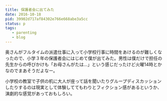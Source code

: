 ```yaml
---
title: 保護者会に出てみた
date: 2016-10-18
pid: 39902d717af84302e766e668abe3a5cc
status: p
tags:
   - parenting
   - blog
---
```


奥さんがフルタイムの派遣仕事に入って小学校行事に時間をあけるのが難しくなったので、小学３年の保護者会にはじめて僕が出てみた。男性は僕だけで担任の先生からの呼びかけも「お母さんがたは…」という感じだったけど火曜14時とかなのでまあそうだよなー。

小学校の教室で子供の机に大人が座って話を聞いたりグループディスカッションしたりするのは現実として体験しててもわりとフィクション感があるというか、演劇的な感覚があっておもしろい。